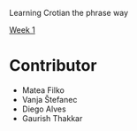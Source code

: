 Learning Crotian the phrase way

[Week 1](./Week-1)

# Contributor
- Matea Filko
- Vanja Štefanec
- Diego Alves
- Gaurish Thakkar
